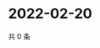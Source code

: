 # 2022-02-20

共 0 条

<!-- BEGIN WEIBO -->
<!-- 最后更新时间 Sun Feb 20 2022 10:07:10 GMT+0800 (China Standard Time) -->

<!-- END WEIBO -->
